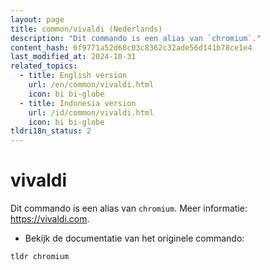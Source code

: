 ```yaml
---
layout: page
title: common/vivaldi (Nederlands)
description: "Dit commando is een alias van `chromium`."
content_hash: 6f9771a52d68c03c8362c32ade56d141b78ce1e4
last_modified_at: 2024-10-31
related_topics:
  - title: English version
    url: /en/common/vivaldi.html
    icon: bi bi-globe
  - title: Indonesia version
    url: /id/common/vivaldi.html
    icon: bi bi-globe
tldri18n_status: 2
---
```

# vivaldi

Dit commando is een alias van `chromium`.
Meer informatie: <https://vivaldi.com>.

- Bekijk de documentatie van het originele commando:

`tldr chromium`
